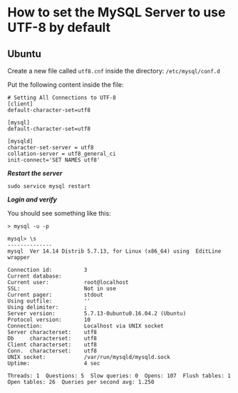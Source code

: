 # How to set the MySQL Server to use UTF-8 by default

## Ubuntu

Create a new file called `utf8.cnf` inside the directory: `/etc/mysql/conf.d`

Put the following content inside the file:

```
# Setting All Connections to UTF-8
[client]
default-character-set=utf8

[mysql]
default-character-set=utf8

[mysqld]
character-set-server = utf8
collation-server = utf8_general_ci
init-connect='SET NAMES utf8'
```

***Restart the server***

```
sudo service mysql restart
```

***Login and verify***

You should see something like this:

```
> mysql -u -p

mysql> \s
--------------
mysql  Ver 14.14 Distrib 5.7.13, for Linux (x86_64) using  EditLine wrapper

Connection id:          3
Current database:
Current user:           root@localhost
SSL:                    Not in use
Current pager:          stdout
Using outfile:          ''
Using delimiter:        ;
Server version:         5.7.13-0ubuntu0.16.04.2 (Ubuntu)
Protocol version:       10
Connection:             Localhost via UNIX socket
Server characterset:    utf8
Db     characterset:    utf8
Client characterset:    utf8
Conn.  characterset:    utf8
UNIX socket:            /var/run/mysqld/mysqld.sock
Uptime:                 4 sec

Threads: 1  Questions: 5  Slow queries: 0  Opens: 107  Flush tables: 1  Open tables: 26  Queries per second avg: 1.250
```

